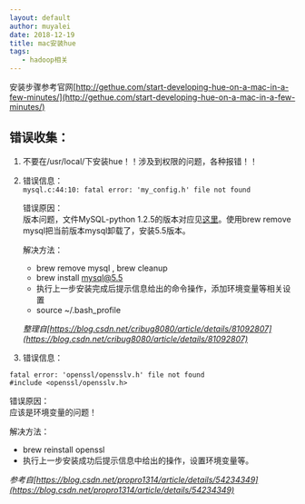```yaml
---
layout: default
author: muyalei
date: 2018-12-19
title: mac安装hue
tags:
   - hadoop相关
---
```


 
安装步骤参考官网[http://gethue.com/start-developing-hue-on-a-mac-in-a-few-minutes/](http://gethue.com/start-developing-hue-on-a-mac-in-a-few-minutes/)


## 错误收集：

1. 不要在/usr/local/下安装hue！！涉及到权限的问题，各种报错！！

2. 错误信息：<br/>
  `mysql.c:44:10: fatal error: 'my_config.h' file not found`

   错误原因：<br/>
   版本问题，文件MySQL-python 1.2.5的版本对应见[这里](https://pypi.org/project/MySQL-python/1.2.5/)。使用brew remove mysql把当前版本mysql卸载了，安装5.5版本。

   解决方法：<br/>
   * brew remove mysql , brew cleanup
   * brew install mysql@5.5
   * 执行上一步安装完成后提示信息给出的命令操作，添加环境变量等相关设置
   * source ~/.bash_profile

   *整理自[https://blog.csdn.net/cribug8080/article/details/81092807](https://blog.csdn.net/cribug8080/article/details/81092807)*

3. 错误信息：<br/>
  ```
  fatal error: 'openssl/opensslv.h' file not found
  #include <openssl/opensslv.h>
  ```
  
   错误原因：<br/>
   应该是环境变量的问题！

   解决方法：<br/>
   * brew reinstall openssl
   * 执行上一步安装成功后提示信息中给出的操作，设置环境变量等。

   *参考自[https://blog.csdn.net/propro1314/article/details/54234349](https://blog.csdn.net/propro1314/article/details/54234349)*
